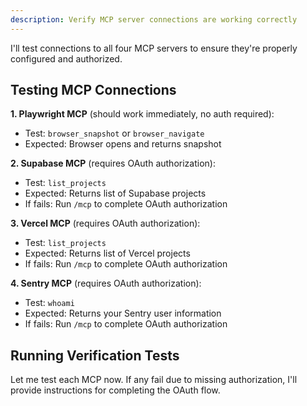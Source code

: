 ```yaml
---
description: Verify MCP server connections are working correctly
---
```


I'll test connections to all four MCP servers to ensure they're properly configured and authorized.

## Testing MCP Connections

**1. Playwright MCP** (should work immediately, no auth required):
- Test: `browser_snapshot` or `browser_navigate`
- Expected: Browser opens and returns snapshot

**2. Supabase MCP** (requires OAuth authorization):
- Test: `list_projects`
- Expected: Returns list of Supabase projects
- If fails: Run `/mcp` to complete OAuth authorization

**3. Vercel MCP** (requires OAuth authorization):
- Test: `list_projects`
- Expected: Returns list of Vercel projects
- If fails: Run `/mcp` to complete OAuth authorization

**4. Sentry MCP** (requires OAuth authorization):
- Test: `whoami`
- Expected: Returns your Sentry user information
- If fails: Run `/mcp` to complete OAuth authorization

## Running Verification Tests

Let me test each MCP now. If any fail due to missing authorization, I'll provide instructions for completing the OAuth flow.
